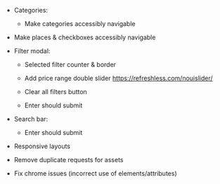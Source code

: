 - Categories:

  - Make categories accessibly navigable

- Make places & checkboxes accessibly navigable

- Filter modal:

  - Selected filter counter & border

  - Add price range double slider https://refreshless.com/nouislider/

  - Clear all filters button

  - Enter should submit

- Search bar:

  - Enter should submit

- Responsive layouts

- Remove duplicate requests for assets

- Fix chrome issues (incorrect use of elements/attributes)
